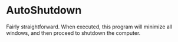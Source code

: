 # AutoShutdown
Fairly straightforward. When executed, this program will minimize all windows, and then proceed to shutdown the computer.

